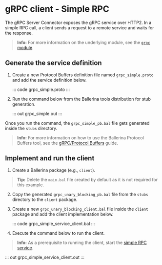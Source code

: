 # gRPC client - Simple RPC

The gRPC Server Connector exposes the gRPC service over HTTP2. In a simple RPC call, a client sends a request to a remote service and waits for the response.

>**Info:** For more information on the underlying module, see the [`grpc` module](https://lib.ballerina.io/ballerina/grpc/latest/).

## Generate the service definition

1. Create a new Protocol Buffers definition file named `grpc_simple.proto` and add the service definition below.

    ::: code grpc_simple.proto :::

2. Run the command below from the Ballerina tools distribution for stub generation.

   ::: out grpc_simple.out :::

Once you run the command, the `grpc_simple_pb.bal` file gets generated inside the `stubs` directory.

>**Info:** For more information on how to use the Ballerina Protocol Buffers tool, see the [gRPC/Protocol Buffers](https://ballerina.io/learn/cli-documentation/grpc/) guide.

## Implement and run the client

1. Create a Ballerina package (e.g., `client`).

>**Tip:** Delete the `main.bal` file created by default as it is not required for this example.

2. Copy the generated `grpc_unary_blocking_pb.bal` file from the `stubs` directory to the  `client` package.

3. Create a new `grpc_unary_blocking_client.bal` file inside the `client` package and add the client implementation below.

   ::: code grpc_simple_service_client.bal :::

4. Execute the command below to run the client.

>**Info:** As a prerequisite to running the client, start the [simple RPC service](earn/by-example/grpc-service-simple/).

   ::: out grpc_simple_service_client.out :::
